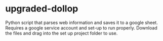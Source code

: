 # upgraded-dollop
Python script that parses web information and saves it to a google sheet. 
Requires a google service account and set-up to run properly. Download the files and drag into the set up project folder to use.
